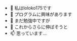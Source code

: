   - 👋 私はloloko175です
- 👀 プログラムに興味があります
- 🌱 まだ勉強中ですが
- 💞️ これからさらに伸ばそうと
- 📫 思っています...

<!---
loloko175/loloko175 is a ✨ special ✨ repository because its `README.md` (this file) appears on your GitHub profile.
You can click the Preview link to take a look at your changes.
--->
